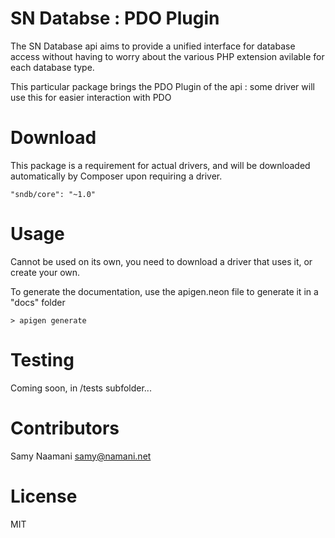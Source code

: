 # SN Databse : PDO Plugin

The SN Database api aims to provide a unified interface for database access without having to worry about the various PHP extension avilable for each database type.

This particular package brings the PDO Plugin of the api : some driver will use this for easier interaction with PDO

# Download

This package is a requirement for actual drivers, and will be downloaded automatically by Composer upon requiring a driver.

```
"sndb/core": "~1.0"
```

# Usage

Cannot be used on its own, you need to download a driver that uses it, or create your own.

To generate the documentation, use the apigen.neon file to generate it in a "docs" folder

```
> apigen generate
```

# Testing

Coming soon, in /tests subfolder...

# Contributors

Samy Naamani <samy@namani.net>

# License

MIT